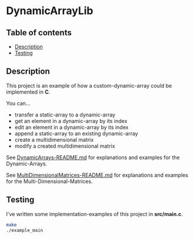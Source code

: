<h1>DynamicArrayLib</h1>


<h2>Table of contents</h2>

- [Description](#description)
- [Testing](#testing)


## Description

This project is an example of how a custom-dynamic-array could be implemented in __C__.


You can...

- transfer a static-array to a dynamic-array
- get an element in a dynamic-array by its index
- edit an element in a dynamic-array by its index
- append a static-array to an existing dynamic-array
- create a multidimensional matrix
- modify a created multidimensional matrix


See [DynamicArrays-README.md](./DynamicArrays-README.md) for explanations and examples for the Dynamic-Arrays.

See [MultiDimensionalMatrices-README.md](./MultiDimensionalMatrices-README.md) for explanations and examples for the Multi-Dimensional-Matrices.


## Testing

I've written some implementation-examples of this project in __src/main.c__. 

```BASH
make
./example_main
```